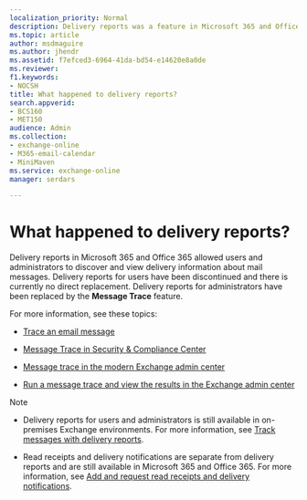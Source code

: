 ```yaml
---
localization_priority: Normal
description: Delivery reports was a feature in Microsoft 365 and Office 365 that allowed users and administrators to discover and view delivery information about messages.
ms.topic: article
author: msdmaguire
ms.author: jhendr
ms.assetid: f7efced3-6964-41da-bd54-e14620e8a0de
ms.reviewer: 
f1.keywords:
- NOCSH
title: What happened to delivery reports?
search.appverid:
- BCS160
- MET150
audience: Admin
ms.collection: 
- exchange-online
- M365-email-calendar
- MiniMaven
ms.service: exchange-online
manager: serdars

---
```


# What happened to delivery reports?

Delivery reports in Microsoft 365 and Office 365 allowed users and administrators to discover and view delivery information about mail messages. Delivery reports for users have been discontinued and there is currently no direct replacement. Delivery reports for administrators have been replaced by the **Message Trace** feature.

For more information, see these topics:

- [Trace an email message](trace-an-email-message/trace-an-email-message.md)

- [Message Trace in Security & Compliance Center](/microsoft-365/security/office-365-security/message-trace-scc)

- [Message trace in the modern Exchange admin center](trace-an-email-message/message-trace-modern-eac.md)

- [Run a message trace and view the results in the Exchange admin center](trace-an-email-message/run-a-message-trace-and-view-results.md)

> [!NOTE]
>
> - Delivery reports for users and administrators is still available in on-premises Exchange environments. For more information, see [Track messages with delivery reports](../../ExchangeServer/mail-flow/transport-logs/track-messages-with-delivery-reports.md).
>
> - Read receipts and delivery notifications are separate from delivery reports and are still available in Microsoft 365 and Office 365. For more information, see [Add and request read receipts and delivery notifications](https://support.microsoft.com/office/add-and-request-read-receipts-and-delivery-notifications-a34bf70a-4c2c-4461-b2a1-12e4a7a92141).